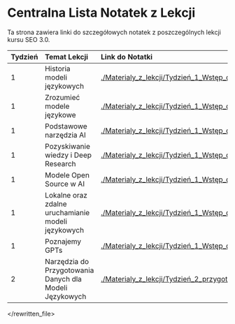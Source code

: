 # Centralna Lista Notatek z Lekcji

Ta strona zawiera linki do szczegółowych notatek z poszczególnych lekcji kursu SEO 3.0.

| Tydzień | Temat Lekcji                                             | Link do Notatki                                                                                                                                                              |
| :------ | :------------------------------------------------------- | :--------------------------------------------------------------------------------------------------------------------------------------------------------------------------- |
| 1       | Historia modeli językowych                               | [./Materialy_z_lekcji/Tydzień_1_Wstęp_do_AI_i_modeli_językowych/Lekcja_Historia_Modeli_Jezykowych/Notatka_z_lekcji.md](./Materialy_z_lekcji/Tydzień_1_Wstęp_do_AI_i_modeli_językowych/Lekcja_Historia_Modeli_Jezykowych/Notatka_z_lekcji.md) |
| 1       | Zrozumieć modele językowe                                | [./Materialy_z_lekcji/Tydzień_1_Wstęp_do_AI_i_modeli_językowych/Lekcja_Zrozumiec_Modele_Jezykowe/Notatka_z_lekcji.md](./Materialy_z_lekcji/Tydzień_1_Wstęp_do_AI_i_modeli_językowych/Lekcja_Zrozumiec_Modele_Jezykowe/Notatka_z_lekcji.md) |
| 1       | Podstawowe narzędzia AI                                  | [./Materialy_z_lekcji/Tydzień_1_Wstęp_do_AI_i_modeli_językowych/Lekcja_Podstawowe_Narzedzia_AI/Notatka_z_lekcji.md](./Materialy_z_lekcji/Tydzień_1_Wstęp_do_AI_i_modeli_językowych/Lekcja_Podstawowe_Narzedzia_AI/Notatka_z_lekcji.md) |
| 1       | Pozyskiwanie wiedzy i Deep Research                      | [./Materialy_z_lekcji/Tydzień_1_Wstęp_do_AI_i_modeli_językowych/Lekcja_Pozyskiwanie_Wiedzy_Deep_Research/Notatka_z_lekcji.md](./Materialy_z_lekcji/Tydzień_1_Wstęp_do_AI_i_modeli_językowych/Lekcja_Pozyskiwanie_Wiedzy_Deep_Research/Notatka_z_lekcji.md) |
| 1       | Modele Open Source w AI                                  | [./Materialy_z_lekcji/Tydzień_1_Wstęp_do_AI_i_modeli_językowych/Lekcja_Modele_Open_Source_w_AI/Notatka_z_lekcji.md](./Materialy_z_lekcji/Tydzień_1_Wstęp_do_AI_i_modeli_językowych/Lekcja_Modele_Open_Source_w_AI/Notatka_z_lekcji.md) |
| 1       | Lokalne oraz zdalne uruchamianie modeli językowych       | [./Materialy_z_lekcji/Tydzień_1_Wstęp_do_AI_i_modeli_językowych/Lekcja_Lokalne_Zdalne_Uruchamianie_Modeli/Notatka_z_lekcji.md](./Materialy_z_lekcji/Tydzień_1_Wstęp_do_AI_i_modeli_językowych/Lekcja_Lokalne_Zdalne_Uruchamianie_Modeli/Notatka_z_lekcji.md) |
| 1       | Poznajemy GPTs                                           | [./Materialy_z_lekcji/Tydzień_1_Wstęp_do_AI_i_modeli_językowych/Lekcja_Poznajemy_GPTs/Notatka_z_lekcji.md](./Materialy_z_lekcji/Tydzień_1_Wstęp_do_AI_i_modeli_językowych/Lekcja_Poznajemy_GPTs/Notatka_z_lekcji.md) |
| 2       | Narzędzia do Przygotowania Danych dla Modeli Językowych | [./Materialy_z_lekcji/Tydzień_2_przygotowanie_do_pracy_z_modelami_językowymi/Lekcja_Narzędzia_do_Przygotowania_Danych_LLM/Notatka_z_lekcji.md](./Materialy_z_lekcji/Tydzień_2_przygotowanie_do_pracy_z_modelami_językowymi/Lekcja_Narzędzia_do_Przygotowania_Danych_LLM/Notatka_z_lekcji.md) |

</rewritten_file> 